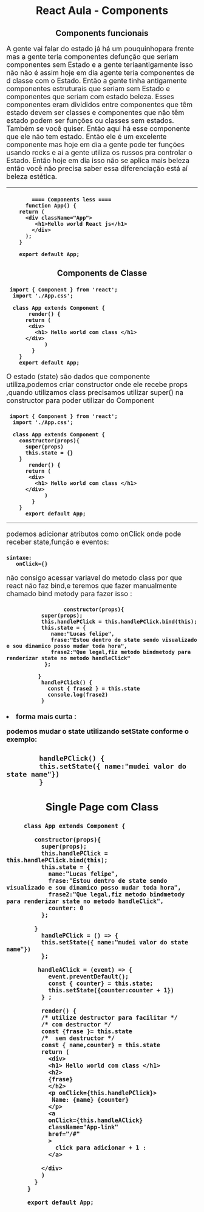 <h1 align="center"> React Aula - Components </h1>

<h2 align="center"> Components funcionais </h2>

<p style="font-size:18px;">
A gente vai falar do estado já há um pouquinhopara frente mas a gente teria componentes defunção que
seriam componentes sem Estado e a gente teriaantigamente isso não não é assim hoje em dia agente teria
componentes de d classe com o Estado.
Então a gente tinha antigamente componentes estruturais que seriam sem Estado e componentes que seriam
com estado beleza.
Esses componentes eram divididos entre componentes que têm estado devem ser classes e componentes que
não têm estado podem ser funções ou classes sem estados.
Também se você quiser.
Então aqui há esse componente que ele não tem estado.
Então ele é um excelente componente mas hoje em dia a gente pode ter funções usando rocks e aí a gente
utiliza os russos pra controlar o Estado.
Então hoje em dia isso não se aplica mais beleza então você não precisa saber essa diferenciação está
aí beleza estética. 
</p>
<hr>

<h3> 
          
            ==== Components less ====
          function App() {
        return (
          <div className="App">
             <h1>Hello world React js</h1>
            </div>
          );
        }

        export default App;

<h2 align="center"> Components de Classe </h2>
<p>
  
<h3>

     import { Component } from 'react';
      import './App.css';

      class App extends Component {
           render() {
          return (
           <div>
             <h1> Hello world com class </h1>
          </div>
                )
            }
        }
        export default App; 
</h3>
<p style="font-size:18px;">
  O estado (state) são dados que componente utiliza,podemos criar constructor onde ele recebe props ,quando utilizamos class precisamos  utilizar super() na constructor
  para poder utilizar do Component
</p>

<h3>

     import { Component } from 'react';
      import './App.css';

      class App extends Component {
        constructor(props){
          super(props)
          this.state = {}
        }
           render() {
          return (
           <div>
             <h1> Hello world com class </h1>
          </div>
                )
            }
        }
          export default App; 
</h3>
<hr>
<p style="font-size:18px;">
    podemos adicionar atributos como onClick onde pode receber 
    state,função e eventos:

<h3>

    sintaxe: 
       onClick={}
</h3>

<p style="font-size:18px;">
não consigo acessar variavel do metodo class por que react não faz bind,e teremos que fazer manualmente chamado bind metody para fazer isso :

<h3>

                      constructor(props){
               super(props);
               this.handlePClick = this.handlePClick.bind(this);
               this.state = {
                  name:"Lucas felipe",
                  frase:"Estou dentro de state sendo visualizado e sou dinamico posso mudar toda hora",
                  frase2:"Que legal,fiz metodo bindmetody para renderizar state no metodo handleClick"
                };
 
              }
               handlePClick() {
                 const { frase2 } = this.state
                 console.log(frase2)
               }


<h3>
  <li style="font-size:18px;"> forma mais curta :

  <p style="font-size:18px;"> podemos mudar o state utilizando setState 
  conforme o exemplo: 

<h3>

            handlePClick() {
            this.setState({ name:"mudei valor do state name"})
            }
</h3>

<h2 align="center">  Single Page com Class

<h4>     

         class App extends Component {
                      
            constructor(props){
              super(props);
              this.handlePClick = this.handlePClick.bind(this);
              this.state = {
                name:"Lucas felipe",
                frase:"Estou dentro de state sendo visualizado e sou dinamico posso mudar toda hora",
                frase2:"Que legal,fiz metodo bindmetody para renderizar state no metodo handleClick",
                counter: 0
              };

            }
              handlePClick = () => {
              this.setState({ name:"mudei valor do state name"})
              };

             handleAClick = (event) => {
                event.preventDefault();
                const { counter} = this.state;
                this.setState({counter:counter + 1})
              } ;
  
              render() {
              /* utilize destructor para facilitar */
              /* com destructor */
              const {frase }= this.state
              /*  sem destructor */
              const { name,counter} = this.state
              return (
                <div>
                <h1> Hello world com class </h1>
                <h2>
                {frase}
                </h2>
                <p onClick={this.handlePClick}>
                 Name: {name} {counter}
                </p>
                <a 
                onClick={this.handleAClick}
                className="App-link"
                href="/#"
                >
                  click para adicionar + 1 :
                </a>

              </div>
              )
            }
          }

          export default App; 
